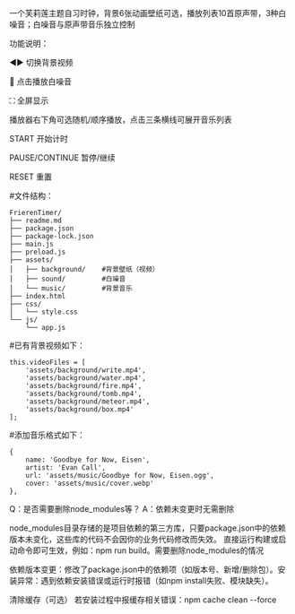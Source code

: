 一个芙莉莲主题自习时钟，背景6张动画壁纸可选，播放列表10首原声带，3种白噪音；白噪音与原声带音乐独立控制


功能说明：

◀▶ 切换背景视频

🌊 点击播放白噪音

⛶ 全屏显示

播放器右下角可选随机/顺序播放，点击三条横线可展开音乐列表

START 开始计时

PAUSE/CONTINUE 暂停/继续

RESET 重置


#文件结构：

```
FrierenTimer/
├── readme.md
├── package.json
├── package-lock.json
├── main.js
├── preload.js
├── assets/
│   ├── background/    #背景壁纸（视频）
│   ├── sound/         #白噪音
│   └── music/         #背景音乐
├── index.html
├── css/
│   └── style.css
└── js/
    └── app.js
```


#已有背景视频如下：
```
this.videoFiles = [
    'assets/background/write.mp4',
    'assets/background/water.mp4',
    'assets/background/fire.mp4',
    'assets/background/tomb.mp4',
    'assets/background/meteor.mp4',
    'assets/background/box.mp4'
];
```

#添加音乐格式如下：

```
{
    name: 'Goodbye for Now, Eisen',
    artist: 'Evan Call',
    url: 'assets/music/Goodbye for Now, Eisen.ogg',
    cover: 'assets/music/cover.webp'
},
```


Q：是否需要删除node_modules等？
A：​依赖未变更时无需删除​

node_modules目录存储的是项目依赖的第三方库，只要package.json中的依赖版本未变化，这些库的代码不会因你的业务代码修改而失效。
直接运行构建或启动命令即可生效，例如：npm run build。
​需要删除node_modules的情况​

​依赖版本变更：修改了package.json中的依赖项（如版本号、新增/删除包）。
​安装异常：遇到依赖安装错误或运行时报错（如npm install失败、模块缺失）。

清除缓存（可选）​​
若安装过程中报缓存相关错误：npm cache clean --force
